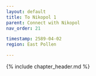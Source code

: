 ```yaml
---
layout: default
title: To Nikopol 1
parent: Connect with Nikopol
nav_order: 21

timestamp: 2589-04-02
region: East Pollen

---
```


{% include chapter_header.md %}